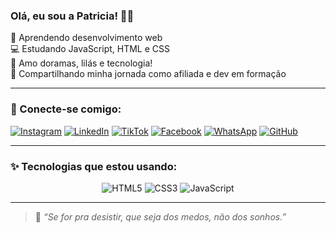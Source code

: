 ### Olá, eu sou a Patricia! 💜✨

🌱 Aprendendo desenvolvimento web  
💻 Estudando JavaScript, HTML e CSS  
🌸 Amo doramas, lilás e tecnologia!  
🚀 Compartilhando minha jornada como afiliada e dev em formação

---

### 💼 Conecte-se comigo:

[![Instagram](https://img.shields.io/badge/Instagram-E4405F?style=for-the-badge&logo=instagram&logoColor=white)](https://www.instagram.com/comprasdapatyy?igsh=eXRyN3czNjFoNDRm)
[![LinkedIn](https://img.shields.io/badge/LinkedIn-0077B5?style=for-the-badge&logo=linkedin&logoColor=white)](https://www.linkedin.com/in/patricia-pacheco-afiliada-gpt)
[![TikTok](https://img.shields.io/badge/TikTok-000000?style=for-the-badge&logo=tiktok&logoColor=white)](https://www.tiktok.com/@comprasdapaty?_t=ZM-8ydimZQYK29&_r=1)
[![Facebook](https://img.shields.io/badge/Facebook-1877F2?style=for-the-badge&logo=facebook&logoColor=white)](https://www.facebook.com/share/1ANNCX2XsT/)
[![WhatsApp](https://img.shields.io/badge/WhatsApp-25D366?style=for-the-badge&logo=whatsapp&logoColor=white)](https://wa.me/5521976423478)
[![GitHub](https://img.shields.io/badge/GitHub-100000?style=for-the-badge&logo=github&logoColor=white)](https://github.com/Patricia-hash-dev)

---

### ✨ Tecnologias que estou usando:

<div align="center">

![HTML5](https://img.shields.io/badge/HTML5-E34F26?style=for-the-badge&logo=html5&logoColor=white)
![CSS3](https://img.shields.io/badge/CSS3-1572B6?style=for-the-badge&logo=css3&logoColor=white)
![JavaScript](https://img.shields.io/badge/JavaScript-F7DF1E?style=for-the-badge&logo=javascript&logoColor=black)

</div>


---

> 💬 *“Se for pra desistir, que seja dos medos, não dos sonhos.”*
